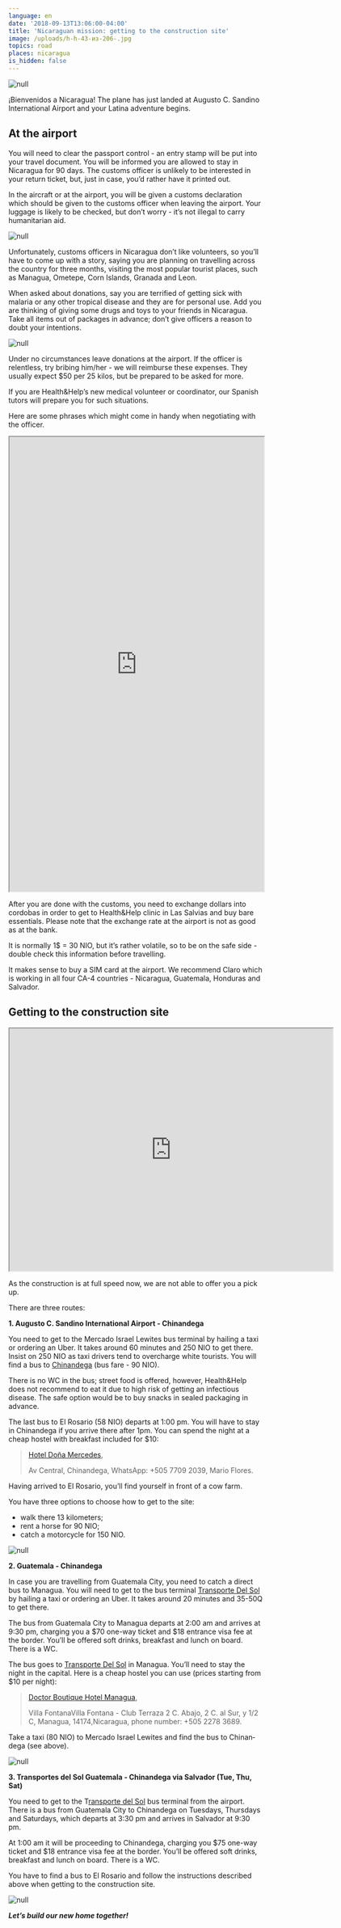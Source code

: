 ```yaml
---
language: en
date: '2018-09-13T13:06:00-04:00'
title: 'Nicaraguan mission: getting to the construction site'
image: /uploads/h-h-43-из-206-.jpg
topics: road
places: nicaragua
is_hidden: false
---
```

![null](/uploads/h-h-43-из-206-.jpg)

¡Bi­en­venidos a Nicaragua! The plane has just landed at Augusto C. Sandino International Airport and your Latina adventure begins.

## At the airport

You will need to clear the passport control - an entry stamp will be put into your travel document. You will be informed you are allowed to stay in Nicaragua for 90 days. The customs officer is unlikely to be interested in your return ticket, but, just in case, you’d rather have it printed out.

In the aircraft or at the airport, you will be given a customs declaration which should be given to the customs officer when leaving the airport. Your luggage is likely to be checked, but don’t worry - it’s not illegal to carry humanitarian aid. 

![null](/uploads/airport-amsterdam-arrival-2069.jpg)

Unfortunately, customs officers in Nicaragua don’t like volunteers, so you’ll have to come up with a story, saying you are planning on travelling across the country for three months, visiting the most popular tourist places, such as Managua, Ometepe, Corn Islands, Granada and Leon. 

When asked about donations, say you are terrified of getting sick with malaria or any other tropical disease and they are for personal use. Add you are thinking of giving some drugs and toys to your friends in Nicaragua. Take all items out of packages in advance; don’t give officers a reason to doubt your intentions.

![null](/uploads/adorable-bears-child-357309.jpg)

Under no circumstances leave donations at the airport. If the officer is relentless, try bribing him/her - we will reimburse these expenses. They usually expect $50 per 25 kilos, but be prepared to be asked for more. 

If you are Health&Help’s new medical volunteer or coordinator, our Spanish tutors will prepare you for such situations.

Here are some phrases which might come in handy when negotiating with the officer.

<iframe width= "100%" height="900px"  src="https://docs.google.com/document/d/e/2PACX-1vRkmLDNaGpYnnlhekF2M05pXugOsKUoZgGZ9qqyFpBDLmJ_pWGGtruZe08cDAstlz8TAdqJw77ey7AQ/pub?embedded=true"></iframe>

After you are done with the customs, you need to exchange dollars into cordobas in order to get to Health&Help clinic in Las Salvias and buy bare essentials. Please note that the exchange rate at the airport is not as good as at the bank. 

It is normally 1$ = 30 NIO, but it’s rather volatile, so to be on the safe side - double check this information before travelling.

It makes sense to buy a SIM card at the airport. We recommend Claro which is working in all four CA-4 countries - Nicaragua, Guatemala, Honduras and Salvador. 

## Getting to the construction site

<iframe src="https://www.google.com/maps/d/u/0/embed?mid=1jWaNMqHY0Nr1xHCKRKsjjH7Ls5UY18Jv" width="640" height="480"></iframe>

As the construction is at full speed now, we are not able to offer you a pick up.

There are three routes:

**1. Augusto C. Sandino International Airport - Chinandega**

You need to get to the Mer­cado Is­rael Le­wites bus terminal by hailing a taxi or ordering an Uber. It takes around 60 minutes and 250 NIO to get there. Insist on 250 NIO as taxi drivers tend to overcharge white tourists. You will find a bus to [Chi­nan­dega](https://www.google.com/maps/place/Chinandega,+Nicaragua/@12.6237746,-87.1383193,14z/data=!3m1!4b1!4m5!3m4!1s0x8f70f1ec32d7ec3f:0x53e0a1538f9602ec!8m2!3d12.6234202!4d-87.1272469?shorturl=1) (bus fare - 90 NIO).

There is no WC in the bus; street food is offered, however, Health&Help does not recommend to eat it due to high risk of getting an infectious disease. The safe option would be to buy snacks in sealed packaging in advance. 

The last bus to El Rosario (58 NIO) departs at 1:00 pm. You will have to stay in Chinandega if you arrive there after 1pm. You can spend the night at a cheap hostel with breakfast included for $10: 

> [Ho­tel Doña Mer­cedes](https://www.google.com/maps/place/Hotel+Do%C3%B1a+Mercedes/@12.6255029,-87.1336181,15z/data=!4m7!3m6!1s0x0:0x55b25bf184e926a7!5m1!1s2018-09-14!8m2!3d12.6255029!4d-87.1336181?shorturl=1),
>
>   Av Cen­tral, Chi­nan­dega, What­sApp: +505 7709 2039, Mario Flo­res.

Having arrived to El Rosario, you’ll find yourself in front of a cow farm.

You have three options to choose how to get to the site:

* walk there 13 kilometers;
* rent a horse for 90 NIO;
* catch a motorcycle for 150 NIO.

![null](/uploads/h-h-36-из-206-.jpg)

**2. Guatemala - Chinandega**

In case you are travelling from Guatemala City, you need to catch a direct bus to Managua. You will need to get to the bus terminal [Trans­porte Del Sol ](https://www.transportedelsol.com/contactoguatemala.html)by hailing a taxi or ordering an Uber. It takes around 20 minutes and 35-50Q to get there. 

The bus from Guatemala City to Managua departs at 2:00 am and arrives at 9:30 pm, charging you a $70 one-way ticket and $18 entrance visa fee at the border. You’ll be offered soft drinks, breakfast and lunch on board. There is a WC.

The bus goes to [Trans­porte Del Sol](https://www.google.com/maps/place/Transporte+del+Sol+Nicaragua/@12.1438283,-86.2802136,17z/data=!4m5!3m4!1s0x8f71567475db6727:0xfc64353027553e5c!8m2!3d12.144003!4d-86.2803233?hl=es&shorturl=1) in Managua. You’ll need to stay the night in the capital. Here is a cheap hostel you can use (prices starting from $10 per night):

> [Doc­tor Bou­tique Ho­tel Man­agua](https://www.google.com/maps/place/Doctor+Boutique+Hotel/@12.1014556,-86.2707853,17z/data=!3m1!4b1!4m7!3m6!1s0x8f71559afcba277f:0x8b57829658736707!5m1!1s2018-09-14!8m2!3d12.1014556!4d-86.2685966?hl=es&shorturl=1),
>
>  Villa FontanaV­illa Fontana - Club Ter­raza 2 C. Abajo, 2 C. al Sur, y 1/​​2 C, Man­agua, 14174,Nicaragua, phone number: +505 2278 3689.

Take a taxi (80 NIO) to Mer­cado Is­rael Le­wites and find the bus to Chi­nan­dega (see above).

![null](/uploads/mga2.jpg)

**3. Tran­s­portes del Sol Guatemala - Chinandega via Salvador (Tue, Thu, Sat)**

You need to get to the T[ransporte del Sol](https://www.transportedelsol.com/contactoguatemala.html) bus terminal from the airport. There is a bus from Guatemala City to Chinandega on Tuesdays, Thursdays and Saturdays, which departs at 3:30 pm and arrives in Salvador at 9:30 pm.

 At 1:00 am it will be proceeding to Chinandega, charging you $75 one-way ticket and $18 entrance visa fee at the border. You’ll be offered soft drinks, breakfast and lunch on board. There is a WC.

You have to find a bus to El Rosario and follow the instructions described above when getting to the construction site. 

![null](/uploads/h-h-148-из-206-.jpg)

**_Let’s build our new home together!_**
